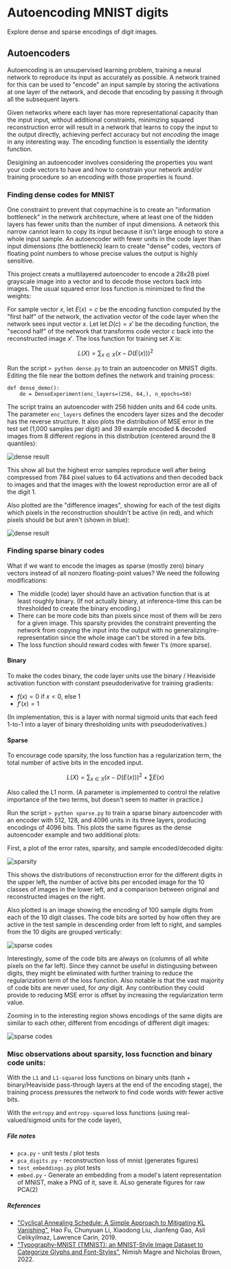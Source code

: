 # Autoencoding MNIST digits

Explore dense and sparse encodings of digit images.

## Autoencoders

Autoencoding is an unsupervised learning problem, training a neural network to reproduce its input as accurately as possible.  A network trained for this can be used to "encode" an input sample by storing the activations at one layer of the network, and decode that encoding by passing it through all the subsequent layers.  

Given networks where each layer has more representational capacity than the input input, without additional constraints, minimizing squared reconstruction error will result in a network that learns to copy the input to the output directly, achieving perfect accuracy but not *encoding* the image in any interesting way.  The encoding function is essentially the identity function.

Desigining an autoencoder involves considering the properties you want your code vectors to have and how to constrain your network and/or training procedure so an encoding with those properties is found.

### Finding dense codes for MNIST

One constraint to prevent that copymachine is to create an "information bottleneck" in the network architecture, where at least one of the hidden layers has fewer units than the number of input dimensions.  A network this narrow cannot learn to copy its input because it isn't large enough to store a whole input sample. An autoencoder with fewer units in the code layer than input dimensions (the bottleneck) learn to create "dense" codes, vectors of floating point numbers to whose precise values the output is highly sensitive.  

This project creats a multilayered autoencoder to encode a 28x28 pixel grayscale image into a vector and to decode those vectors back into images.  The usual squared error loss function is minimized to find the weights:

For sample vector $x$, let $E(x)=c$ be the encoding function computed by the "first half" of the network, the activation vector of the code layer when the network sees input vector $x$.  Let let $D(c) = x'$ be the decoding function, the "second half" of the network that transforms code vector $c$ back into the reconstructed image $x'$.  The loss function for training set $X$ is:

$$
L(X) = \sum_{x\in X} (x - D(E(x)))^2
$$

Run the script `> python dense.py` to train an autoencoder on MNIST digits.  Editing the file near the bottom defines the network and training process:

```
def dense_demo():
    de = DenseExperiment(enc_layers=(256, 64,), n_epochs=50)
```

The script trains an autoencoder with 256 hidden units and 64 code units. The parameter `enc_layers` defines the encoders layer sizes and the decoder has the reverse structure.  It also plots the distribution of MSE error in the test set (1,000 samples per digit) and 39 example encoded & decoded images from 8 different regions in this distribution (centered around the 8 quantiles):

![dense result](/assets/dense_64.png)

This show all but the highest error samples reproduce well after being compressed from 784 pixel values to 64 activations and then decoded back to images and that the images with the lowest reproduction error are all of the digit 1.

Also plotted are the "difference images", showing for each of the test digits which pixels in the reconstruction shouldn't be active (in red), and which pixels should be but aren't (shown in blue):

![dense result](/assets/dense_diffs.png)


### Finding sparse binary codes

What if we want to encode the images as sparse (mostly zero) binary vectors instead of all nonzero floating-point values?  We need the following modifications:
* The middle (code) layer should have an activation function that is at least roughly binary.  (If not actually binary, at inference-time this can be thresholded to create the binary encoding.)
* There can be more code bits than pixels since most of them will be zero for a given image.  This sparsity provides the constraint preventing the network from copying the input into the output with no generalizing/re-representation since the whole image can't be stored in a few bits.  
* The loss function should reward codes with fewer 1's (more sparse).

#### Binary
To make the codes binary, the code layer units use the binary / Heaviside activation function with constant pseudoderivative for training gradients:
* $f(x) = 0 \text{ if } x<0 \text{, else } 1$
* $f'(x) = 1$

(In implementation, this is a layer with normal sigmoid units that each feed 1-to-1 into a layer of binary thresholding units with pseudoderivatives.)

#### Sparse
To encourage code sparsity, the loss function has a regularization term, the total number of active bits in the encoded input. 

$$
L(X) = \sum_{x\in X} (x - D(E(x)))^2  + \sum E(x)
$$

Also called the L1 norm.  (A parameter is implemented to control the relative importance of the two terms, but doesn't seem to matter in practice.)

Run the script `> python sparse.py` to train a sparse binary autoencoder with an encoder with 512, 128, and 4096 units in its three layers, producing encodings of 4096 bits.  This plots the same figures as the dense autoencoder example and two additional plots:

First, a plot of the error rates, sparsity, and sample encoded/decoded digits:

![sparsity](/assets/sparse_binary_L1-reg.png)

This shows the distributions of reconstruction error for the different digits in the upper left, the number of active bits per encoded image for the 10 classes of images in the lower left, and a comparison between original and reconstructed images on the right. 

Also plotted is an image showing the encoding of 100 sample digits from each of the 10 digit classes. The code bits are sorted by how often they are active in the test sample in descending order from left to right, and samples from the 10 digits are grouped vertically:

![sparse codes](/assets/sparse_codes_full.png)

Interestingly, some of the code bits are always on (columns of all white pixels on the far left).  Since they cannot be useful in distingusing between digits, they might be eliminated with further training to reduce the regularization term of the loss function.  Also notable is that the vast majority of code bits are never used, for *any* digit.  Any contribution they could provide to reducing MSE error is offset by increasing the regularization term value.

Zooming in to the interesting region shows encodings of the same digits are similar to each other, different from encodings of different digit images:

![sparse codes](/assets/sparse_codes.png)


### Misc observations about sparsity, loss fucnction and binary code units:

With the `L1` and `L1-squared` loss functions on binary units (tanh + binary/Heaviside pass-through layers at the end of the encoding stage), the training process pressures the network to find code words with fewer active bits.

With the `entropy` and `entropy-squared` loss functions (using real-valued/sigmoid units for the code layer),  


##### File notes

* `pca.py` - unit tests / plot tests
* `pca_digits.py` - reconstruction loss of mnist (generates figures)
* `test_embeddings.py` plot tests
* `embed.py` - Generate an embedding from a model's latent representation of MNIST, make a PNG of it, save it.  ALso generate figures for raw PCA(2)


##### References

* ["Cyclical Annealing Schedule:  A Simple Approach to Mitigating KL Vanishing"](https://arxiv.org/pdf/1903.10145),  Hao Fu, Chunyuan Li, Xiaodong Liu, Jianfeng Gao, Asli Celikyilmaz, Lawrence Carin, 2019.
* ["Typography-MNIST (TMNIST): an MNIST-Style Image Dataset to Categorize Glyphs and Font-Styles"](https://arxiv.org/abs/2202.08112), Nimish Magre and Nicholas Brown, 2022.
